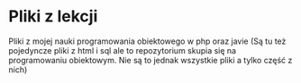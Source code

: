 # Pliki z lekcji
Pliki z mojej nauki programowania obiektowego w php oraz javie
(Są tu też pojedyncze pliki z html i sql ale to repozytorium skupia się na programowaniu obiektowym. Nie są to jednak wszystkie pliki a tylko część z nich)
